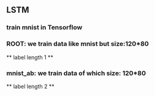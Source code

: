 ## LSTM      

### train mnist  in Tensorflow 

### ROOT:  we train data like mnist  but size:120*80   
** label length 1 **

### mnist_ab: we train data of which size: 120*80      
** label length 2 **
